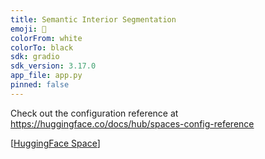 ```yaml
---
title: Semantic Interior Segmentation
emoji: 👀
colorFrom: white
colorTo: black
sdk: gradio
sdk_version: 3.17.0
app_file: app.py
pinned: false
---
```


Check out the configuration reference at https://huggingface.co/docs/hub/spaces-config-reference

[[HuggingFace Space](https://huggingface.co/spaces/nikitalokhmachev-ai/interior-semantic-segmentation)] 
